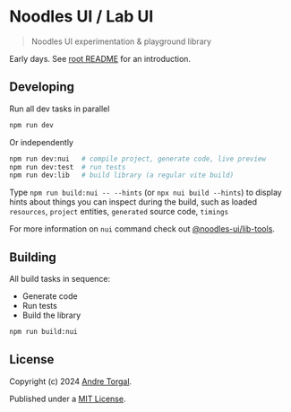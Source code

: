 # Noodles UI / Lab UI

> Noodles UI experimentation & playground library

Early days. See [root README](../../../README.md) for an introduction.

## Developing

Run all dev tasks in parallel

```bash
npm run dev
```

Or independently

```bash
npm run dev:nui   # compile project, generate code, live preview
npm run dev:test  # run tests
npm run dev:lib   # build library (a regular vite build)
```

Type `npm run build:nui -- --hints` (or `npx nui build --hints`) to display hints about things you can inspect during the build, such as loaded `resources`, `project` entities, `generated` source code, `timings`

For more information on `nui` command check out [@noodles-ui/lib-tools](../../support/lib-tools/README.md).

## Building

All build tasks in sequence:

- Generate code
- Run tests
- Build the library

```bash
npm run build:nui
```

## License

Copyright (c) 2024 [Andre Torgal](https://andretorgal.com/).

Published under a [MIT License](https://andrezero.mit-license.org/2024).
